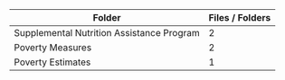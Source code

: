 | Folder                                    |   Files / Folders |
|-------------------------------------------|-------------------|
| Supplemental Nutrition Assistance Program |                 2 |
| Poverty Measures                          |                 2 |
| Poverty Estimates                         |                 1 |